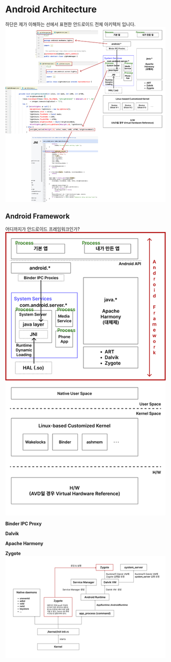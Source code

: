# Android Architecture

하단은 제가 이해하는 선에서 표현한 안드로이드 전체 아키텍처 입니다.
![Overall Architecture](/android/images/android-overall-architecture.png)

## Android Framework
어디까지가 안드로이드 프레임워크인가?
![](/android/images/android-framework.png)

**Binder IPC Proxy**

**Dalvik**

**Apache Harmony**

**Zygote**
![](/android/images/android-init.png)
